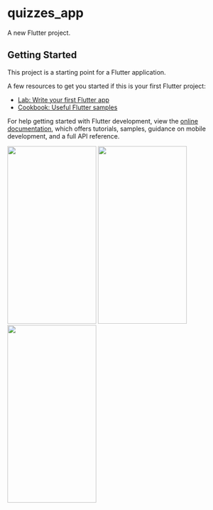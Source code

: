 # quizzes_app

A new Flutter project.

## Getting Started

This project is a starting point for a Flutter application.

A few resources to get you started if this is your first Flutter project:

- [Lab: Write your first Flutter app](https://docs.flutter.dev/get-started/codelab)
- [Cookbook: Useful Flutter samples](https://docs.flutter.dev/cookbook)

For help getting started with Flutter development, view the
[online documentation](https://docs.flutter.dev/), which offers tutorials,
samples, guidance on mobile development, and a full API reference.

<picture>  
<img src="https://github.com/FaresSallam75/quizzes_app/assets/115936044/7ea2ccb0-d9f7-44a6-aeb3-f28a88a9d60b" width="200px" height="400px" /> 
</picture>
<picture>  
<img src="https://github.com/FaresSallam75/quizzes_app/assets/115936044/6a114077-b859-484b-8fe2-833d334c2814" width="200px" height="400px" /> 
</picture>
<picture>  
<img src="https://github.com/FaresSallam75/quizzes_app/assets/115936044/6dd511e0-5d82-41cb-b18e-1cf30316c352" width="200px" height="400px" /> 
</picture>
